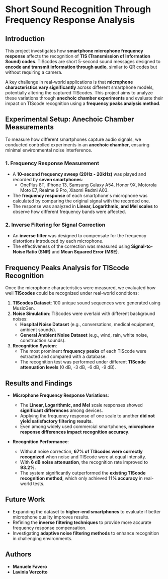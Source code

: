 # Short Sound Recognition Through Frequency Response Analysis

## Introduction

This project investigates how **smartphone microphone frequency response** affects the recognition of **TIS (Transmission of Information Sound) codes**. TIScodes are short 5-second sound messages designed to **encode and transmit information through audio**, similar to QR codes but without requiring a camera. 

A key challenge in real-world applications is that **microphone characteristics vary significantly** across different smartphone models, potentially altering the captured TIScodes. This project aims to analyze these variations through **anechoic chamber experiments** and evaluate their impact on TIScode recognition using a **frequency peaks analysis method**.

## Experimental Setup: Anechoic Chamber Measurements

To measure how different smartphones capture audio signals, we conducted controlled experiments in an **anechoic chamber**, ensuring minimal environmental noise interference.

### 1. Frequency Response Measurement
- A **10-second frequency sweep (20Hz - 20kHz)** was played and recorded by **seven smartphones**:
  - OnePlus 8T, iPhone 13, Samsung Galaxy A54, Honor 9X, Motorola Moto E7, Realme 9 Pro, Xiaomi Redmi A03.
- The **frequency response** of each smartphone's microphone was calculated by comparing the original signal with the recorded one.
- The response was analyzed in **Linear, Logarithmic, and Mel scales** to observe how different frequency bands were affected.

### 2. Inverse Filtering for Signal Correction
- An **inverse filter** was designed to compensate for the frequency distortions introduced by each microphone.
- The effectiveness of the correction was measured using **Signal-to-Noise Ratio (SNR)** and **Mean Squared Error (MSE)**.

## Frequency Peaks Analysis for TIScode Recognition

Once the microphone characteristics were measured, we evaluated how well **TIScodes** could be recognized under real-world conditions:

1. **TIScodes Dataset**: 100 unique sound sequences were generated using MusicGen.
2. **Noise Simulation**: TIScodes were overlaid with different background noises:
   - **Hospital Noise Dataset** (e.g., conversations, medical equipment, ambient sounds).
   - **General Ambient Noise Dataset** (e.g., wind, rain, white noise, construction sounds).
3. **Recognition System**: 
   - The most prominent **frequency peaks** of each TIScode were extracted and compared with a database.
   - The recognition test was performed under different **TIScode attenuation levels** (0 dB, -3 dB, -6 dB, -9 dB).

## Results and Findings

- **Microphone Frequency Response Variations**:
  - The **Linear, Logarithmic, and Mel** scale responses showed **significant differences** among devices.
  - Applying the frequency response of one scale to another **did not yield satisfactory filtering results**.
  - Even among widely used commercial smartphones, **microphone response differences impact recognition accuracy**.

- **Recognition Performance**:
  - Without noise correction, **67% of TIScodes were correctly recognized** when noise and TIScode were at equal intensity.
  - With **6 dB noise attenuation**, the recognition rate improved to **93.2%**.
  - The system significantly outperformed the **existing TIScode recognition method**, which only achieved **11% accuracy** in real-world tests.

## Future Work

- Expanding the dataset to **higher-end smartphones** to evaluate if better microphone quality improves results.
- Refining the **inverse filtering techniques** to provide more accurate frequency response compensation.
- Investigating **adaptive noise filtering methods** to enhance recognition in challenging environments.

## Authors

- **Manuele Favero**
- **Lavinia Verzotto**

